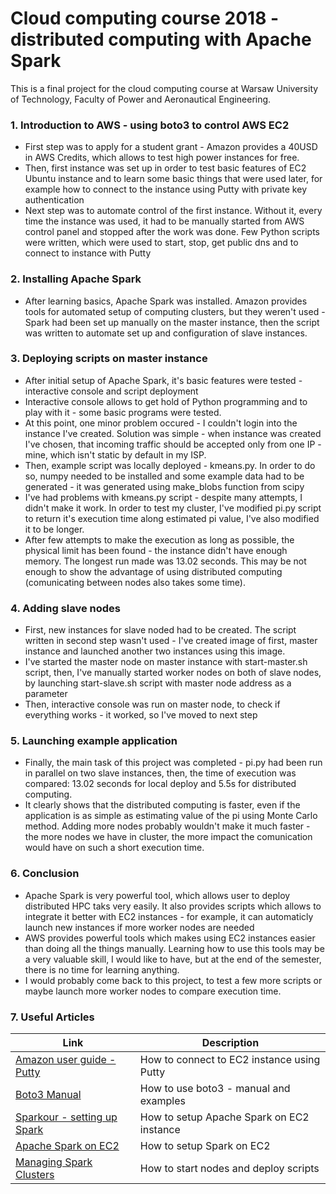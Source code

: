 # Cloud computing course 2018 - distributed computing with Apache Spark

This is a final project for the cloud computing course at Warsaw University of Technology, Faculty of Power and Aeronautical Engineering.

### 1. Introduction to AWS - using boto3 to control AWS EC2
-  First step was to apply for a student grant - Amazon provides a 40USD in AWS Credits, which allows to test high power instances for free. 
-  Then, first instance was set up in order to test basic features of EC2 Ubuntu instance and to learn some basic things that were used later, for example how to connect to the instance using Putty with private key authentication
-  Next step was to automate control of the first instance. Without it, every time the instance was used, it had to be manually started from AWS control panel and stopped after the work was done. Few Python scripts were written, which were used to start, stop, get public dns and to connect to instance with Putty
### 2. Installing Apache Spark
- After learning basics, Apache Spark was installed. Amazon provides tools for automated setup of computing clusters, but they weren't used - Spark had been set up manually on the master instance, then the script was written to automate set up and configuration of slave instances.
### 3. Deploying scripts on master instance
  - After initial setup of Apache Spark, it's basic features were tested - interactive console and script deployment
  - Interactive console allows to get hold of Python programming and to play with it - some basic programs were tested.
  - At this point, one minor problem occured - I couldn't login into the instance I've created. Solution was simple - when instance was created I've chosen, that incoming traffic should be accepted only from one IP - mine, which isn't static by default in my ISP.
  - Then, example script was locally deployed - kmeans.py. In order to do so, numpy needed to be installed and some example data had to be generated - it was generated using make_blobs function from scipy
  - I've had problems with kmeans.py script - despite many attempts, I didn't make it work. In order to test my cluster, I've modified pi.py script to return it's execution time along estimated pi value, I've also modified it to be longer.
  - After few attempts to make the execution as long as possible, the physical limit has been found - the instance didn't have enough memory. The longest run made was 13.02 seconds. This may be not enough to show the advantage of using distributed computing (comunicating between nodes also takes some time).
### 4. Adding slave nodes
  -  First, new instances for slave noded had to be created. The script written in second step wasn't used - I've created image of first, master instance and launched another two instances using this image.
  - I've started the master node on master instance with start-master.sh script, then, I've manually started worker nodes on both of slave nodes, by launching start-slave.sh script with master node address as a parameter
  - Then, interactive console was run on master node, to check if everything works - it worked, so I've moved to next step
### 5. Launching example application
  - Finally, the main task of this project was completed - pi.py had been run in parallel on two slave instances, then, the time of execution was compared: 13.02 seconds for local deploy and 5.5s for distributed computing.
  - It clearly shows that the distributed computing is faster, even if the application is as simple as estimating value of the pi using Monte Carlo method. Adding more nodes probably wouldn't make it much faster - the more nodes we have in cluster, the more impact the comunication would have on such a short execution time.
### 6. Conclusion
  - Apache Spark is very powerful tool, which allows user to deploy distributed HPC taks very easily. It also provides scripts which allows to integrate it better with EC2 instances - for example, it can automaticly launch new instances if more worker nodes are needed
  - AWS provides powerful tools which makes using EC2 instances easier than doing all the things manually. Learning how to use this tools may be a very valuable skill, I would like to have, but at the end of the semester, there is no time for learning anything.
  - I would probably come back to this project, to test a few more scripts or maybe launch more worker nodes to compare execution time.
### 7. Useful Articles
|  Link  |  Description  |
| -----  | ------------- |
|  [Amazon user guide - Putty](https://docs.aws.amazon.com/AWSEC2/latest/UserGuide/putty.html)  |  How to connect to EC2 instance using Putty    |
| [Boto3 Manual](https://boto3.amazonaws.com/v1/documentation/api/latest/guide/ec2-example-managing-instances.html)  |  How to use boto3 - manual and examples  | 
|  [Sparkour - setting up Spark](https://sparkour.urizone.net/recipes/installing-ec2/)  |  How to setup Apache Spark on EC2 instance  |
|  [Apache Spark on EC2](https://spark.apache.org/docs/1.6.2/ec2-scripts.html)  |  How to setup Spark on EC2  |
|  [Managing Spark Clusters](https://sparkour.urizone.net/recipes/managing-clusters)  |  How to start nodes and deploy scripts  |


